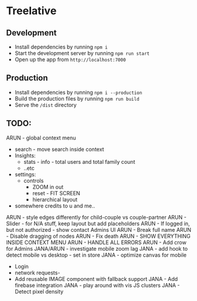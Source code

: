 # Treelative

## Development
- Install dependencies by running `npm i`
- Start the development server by running `npm run start`
- Open up the app from `http://localhost:7000`

## Production
- Install dependencies by running `npm i --production`
- Build the production files by running `npm run build`
- Serve the `/dist` directory

## TODO:
ARUN - global context menu
 - search - move search inside context
 - Insights:
    - stats - info - total users and total family count
    - ..etc
 - settings:
    - controls
      - ZOOM in out
      - reset - FIT SCREEN
      - hierarchical layout
 - somewhere credits to u and me..
<!-- ARUN - use stabilizationProgress event to show a loading GIF -->
ARUN - style edges differently for child-couple vs couple-partner
ARUN - Slider - for N/A stuff, keep layout but add placeholders
ARUN - If logged in, but not authorized - show contact Admins UI
ARUN - Break full name
ARUN - Disable dragging of nodes
ARUN - Fix death
ARUN - SHOW EVERYTHING INSIDE CONTEXT MENU
ARUN - HANDLE ALL ERRORS
ARUN - Add crow for Admins
JANA/ARUN - investigate mobile zoom lag
JANA - add hook to detect mobile vs desktop - set in store
JANA - optimize canvas for mobile
  - Login
  - network requests-
- Add reusable IMAGE component with fallback support
JANA - Add firebase integration
JANA - play around with vis JS clusters
JANA - Detect pixel density